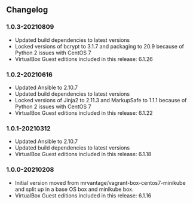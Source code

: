 ## Changelog

### 1.0.3-20210809
* Updated build dependencies to latest versions
* Locked versions of bcrypt to 3.1.7 and packaging to 20.9 because of Python 2 issues with CentOS 7
* VirtualBox Guest editions included in this release: 6.1.26

### 1.0.2-20210616
* Updated Ansible to 2.10.7
* Updated build dependencies to latest versions
* Locked versions of Jinja2 to 2.11.3 and MarkupSafe to 1.1.1 because of Python 2 issues with CentOS 7
* VirtualBox Guest editions included in this release: 6.1.22

### 1.0.1-20210312
* Updated Ansible to 2.10.7
* Updated build dependencies to latest versions
* VirtualBox Guest editions included in this release: 6.1.18

### 1.0.0-20210208
* Initial version moved from mrvantage/vagrant-box-centos7-minikube and split up in a base OS box and minikube box.
* VirtualBox Guest editions included in this release: 6.1.16